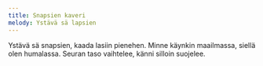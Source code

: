```yaml
---
title: Snapsien kaveri
melody: Ystävä sä lapsien
---
```

Ystävä sä snapsien,
kaada lasiin pienehen.
Minne käynkin maailmassa,
siellä olen humalassa.
Seuran taso vaihtelee,
känni silloin suojelee. 
